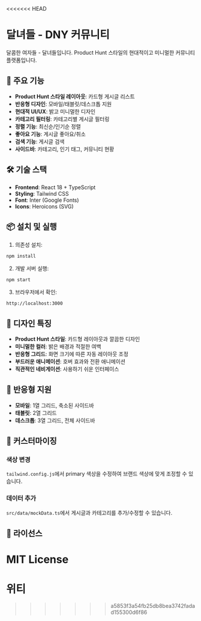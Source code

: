 <<<<<<< HEAD
# 달녀들 - DNY 커뮤니티

달콤한 여자들 - 달녀들입니다. Product Hunt 스타일의 현대적이고 미니멀한 커뮤니티 플랫폼입니다.

## 🚀 주요 기능

- **Product Hunt 스타일 레이아웃**: 카드형 게시글 리스트
- **반응형 디자인**: 모바일/태블릿/데스크톱 지원
- **현대적 UI/UX**: 밝고 미니멀한 디자인
- **카테고리 필터링**: 카테고리별 게시글 필터링
- **정렬 기능**: 최신순/인기순 정렬
- **좋아요 기능**: 게시글 좋아요/취소
- **검색 기능**: 게시글 검색
- **사이드바**: 카테고리, 인기 태그, 커뮤니티 현황

## 🛠 기술 스택

- **Frontend**: React 18 + TypeScript
- **Styling**: Tailwind CSS
- **Font**: Inter (Google Fonts)
- **Icons**: Heroicons (SVG)

## 📦 설치 및 실행

1. 의존성 설치:
```bash
npm install
```

2. 개발 서버 실행:
```bash
npm start
```

3. 브라우저에서 확인:
```
http://localhost:3000
```

## 🎨 디자인 특징

- **Product Hunt 스타일**: 카드형 레이아웃과 깔끔한 디자인
- **미니멀한 컬러**: 밝은 배경과 적절한 여백
- **반응형 그리드**: 화면 크기에 따른 자동 레이아웃 조정
- **부드러운 애니메이션**: 호버 효과와 전환 애니메이션
- **직관적인 네비게이션**: 사용하기 쉬운 인터페이스

## 📱 반응형 지원

- **모바일**: 1열 그리드, 축소된 사이드바
- **태블릿**: 2열 그리드
- **데스크톱**: 3열 그리드, 전체 사이드바

## 🔧 커스터마이징

### 색상 변경
`tailwind.config.js`에서 primary 색상을 수정하여 브랜드 색상에 맞게 조정할 수 있습니다.

### 데이터 추가
`src/data/mockData.ts`에서 게시글과 카테고리를 추가/수정할 수 있습니다.

## 📄 라이선스

MIT License 
=======
# 위티
>>>>>>> a5853f3a54fb25db8bea3742fadad155300d6f86
